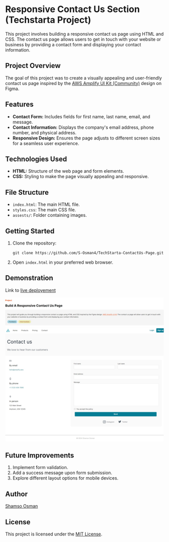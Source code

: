 # Responsive Contact Us Section (Techstarta Project)

This project involves building a responsive contact us page using HTML and CSS. The contact us page allows users to get in touch with your website or business by providing a contact form and displaying your contact information.

## Project Overview

The goal of this project was to create a visually appealing and user-friendly contact us page inspired by the [AWS Amplify UI Kit (Community)](https://www.figma.com/design/DhHomnRq1eKOC6r3gasY2y/AWS-Amplify-UI-Kit-(Community)?node-id=3935-3460&t=Dnn6RbwczeiJqZZD-0) design on Figma.

## Features

- **Contact Form:** Includes fields for first name, last name, email, and message.
- **Contact Information:** Displays the company's email address, phone number, and physical address.
- **Responsive Design:** Ensures the page adjusts to different screen sizes for a seamless user experience.

## Technologies Used

- **HTML:** Structure of the web page and form elements.
- **CSS:** Styling to make the page visually appealing and responsive.

## File Structure

- `index.html`: The main HTML file.
- `styles.css`: The main CSS file.
- `assests/`: Folder containing images.  

## Getting Started

1. Clone the repository:
   
   ``` 
   git clone https://github.com/S-Osman4/TechStarta-ContactUs-Page.git
   ```

2. Open `index.html` in your preferred web browser. 

## Demonstration

Link to [live deployement](https://s-osman4.github.io/TechStarta-ContactUs-Page/)

![Contact Us Page Demo](demo.png)

## Future Improvements

1. Implement form validation.
2. Add a success message upon form submission.
3. Explore different layout options for mobile devices.

## Author

[Shamso Osman](https:www.github.com/s-osman4)

## License

This project is licensed under the [MIT License](LICENSE).
